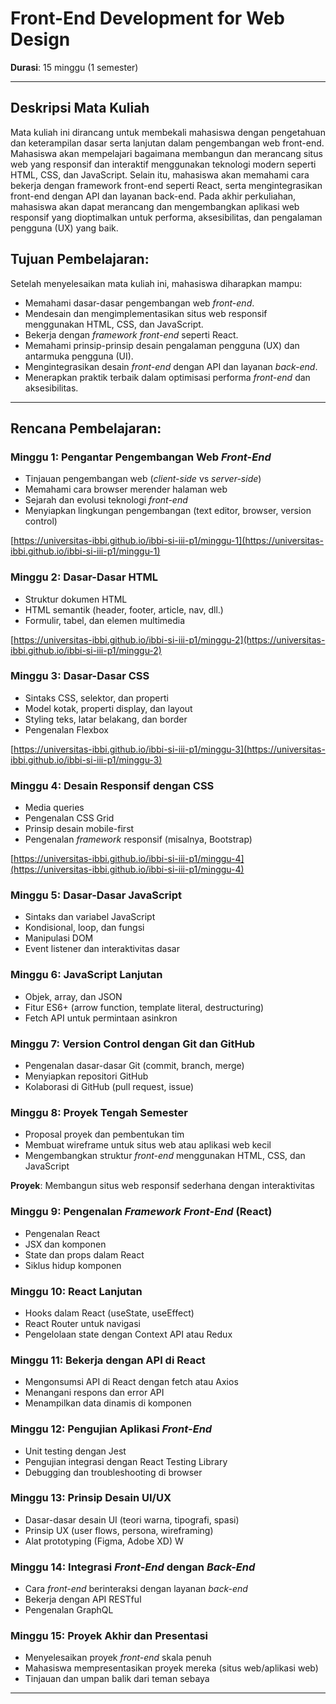 # Front-End Development for Web Design
**Durasi**: 15 minggu (1 semester)

---

## **Deskripsi Mata Kuliah**  
Mata kuliah ini dirancang untuk membekali mahasiswa dengan pengetahuan dan keterampilan dasar serta lanjutan dalam pengembangan web front-end. Mahasiswa akan mempelajari bagaimana membangun dan merancang situs web yang responsif dan interaktif menggunakan teknologi modern seperti HTML, CSS, dan JavaScript. Selain itu, mahasiswa akan memahami cara bekerja dengan framework front-end seperti React, serta mengintegrasikan front-end dengan API dan layanan back-end. Pada akhir perkuliahan, mahasiswa akan dapat merancang dan mengembangkan aplikasi web responsif yang dioptimalkan untuk performa, aksesibilitas, dan pengalaman pengguna (UX) yang baik.


## **Tujuan Pembelajaran**:
Setelah menyelesaikan mata kuliah ini, mahasiswa diharapkan mampu:
- Memahami dasar-dasar pengembangan web *front-end*.
- Mendesain dan mengimplementasikan situs web responsif menggunakan HTML, CSS, dan JavaScript.
- Bekerja dengan *framework* *front-end* seperti React.
- Memahami prinsip-prinsip desain pengalaman pengguna (UX) dan antarmuka pengguna (UI).
- Mengintegrasikan desain *front-end* dengan API dan layanan *back-end*.
- Menerapkan praktik terbaik dalam optimisasi performa *front-end* dan aksesibilitas.

---

## **Rencana Pembelajaran**:

### **Minggu 1**: Pengantar Pengembangan Web *Front-End*
- Tinjauan pengembangan web (*client-side* vs *server-side*)
- Memahami cara browser merender halaman web
- Sejarah dan evolusi teknologi *front-end*
- Menyiapkan lingkungan pengembangan (text editor, browser, version control)

[https://universitas-ibbi.github.io/ibbi-si-iii-p1/minggu-1](https://universitas-ibbi.github.io/ibbi-si-iii-p1/minggu-1)

### **Minggu 2**: Dasar-Dasar HTML
- Struktur dokumen HTML
- HTML semantik (header, footer, article, nav, dll.)
- Formulir, tabel, dan elemen multimedia

[https://universitas-ibbi.github.io/ibbi-si-iii-p1/minggu-2](https://universitas-ibbi.github.io/ibbi-si-iii-p1/minggu-2)

### **Minggu 3**: Dasar-Dasar CSS
- Sintaks CSS, selektor, dan properti
- Model kotak, properti display, dan layout
- Styling teks, latar belakang, dan border
- Pengenalan Flexbox

[https://universitas-ibbi.github.io/ibbi-si-iii-p1/minggu-3](https://universitas-ibbi.github.io/ibbi-si-iii-p1/minggu-3)

### **Minggu 4**: Desain Responsif dengan CSS
- Media queries
- Pengenalan CSS Grid
- Prinsip desain mobile-first
- Pengenalan *framework* responsif (misalnya, Bootstrap)
 
[https://universitas-ibbi.github.io/ibbi-si-iii-p1/minggu-4](https://universitas-ibbi.github.io/ibbi-si-iii-p1/minggu-4)

### **Minggu 5**: Dasar-Dasar JavaScript
- Sintaks dan variabel JavaScript
- Kondisional, loop, dan fungsi
- Manipulasi DOM
- Event listener dan interaktivitas dasar

### **Minggu 6**: JavaScript Lanjutan
- Objek, array, dan JSON
- Fitur ES6+ (arrow function, template literal, destructuring)
- Fetch API untuk permintaan asinkron

### **Minggu 7**: Version Control dengan Git dan GitHub
- Pengenalan dasar-dasar Git (commit, branch, merge)
- Menyiapkan repositori GitHub
- Kolaborasi di GitHub (pull request, issue)

### **Minggu 8**: Proyek Tengah Semester
- Proposal proyek dan pembentukan tim
- Membuat wireframe untuk situs web atau aplikasi web kecil
- Mengembangkan struktur *front-end* menggunakan HTML, CSS, dan JavaScript

**Proyek**: Membangun situs web responsif sederhana dengan interaktivitas

### **Minggu 9**: Pengenalan *Framework* *Front-End* (React)
- Pengenalan React
- JSX dan komponen
- State dan props dalam React
- Siklus hidup komponen

### **Minggu 10**: React Lanjutan
- Hooks dalam React (useState, useEffect)
- React Router untuk navigasi
- Pengelolaan state dengan Context API atau Redux

### **Minggu 11**: Bekerja dengan API di React
- Mengonsumsi API di React dengan fetch atau Axios
- Menangani respons dan error API
- Menampilkan data dinamis di komponen

### **Minggu 12**: Pengujian Aplikasi *Front-End*
- Unit testing dengan Jest
- Pengujian integrasi dengan React Testing Library
- Debugging dan troubleshooting di browser

### **Minggu 13**: Prinsip Desain UI/UX
- Dasar-dasar desain UI (teori warna, tipografi, spasi)
- Prinsip UX (user flows, persona, wireframing)
- Alat prototyping (Figma, Adobe XD)
W
### **Minggu 14**: Integrasi *Front-End* dengan *Back-End*
- Cara *front-end* berinteraksi dengan layanan *back-end*
- Bekerja dengan API RESTful
- Pengenalan GraphQL

### **Minggu 15**: Proyek Akhir dan Presentasi
- Menyelesaikan proyek *front-end* skala penuh
- Mahasiswa mempresentasikan proyek mereka (situs web/aplikasi web)
- Tinjauan dan umpan balik dari teman sebaya

---